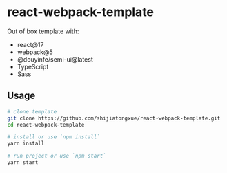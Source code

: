 # react-webpack-template

Out of box template with:

- react@17
- webpack@5
- @douyinfe/semi-ui@latest
- TypeScript
- Sass


## Usage

```bash
# clone template
git clone https://github.com/shijiatongxue/react-webpack-template.git
cd react-webpack-template

# install or use `npm install`
yarn install

# run project or use `npm start`
yarn start
```